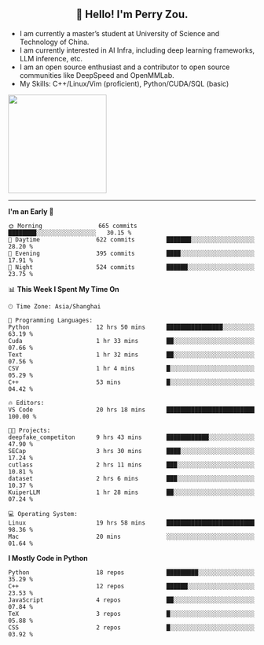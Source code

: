 <h2 align="center">👋 Hello! I'm Perry Zou.</h2>

- I am currently a master’s student at University of Science and Technology of China.
- I am currently interested in AI Infra, including deep learning frameworks, LLM inference, etc.
- I am an open source enthusiast and a contributor to open source communities like DeepSpeed and OpenMMLab.
- My Skills: C++/Linux/Vim (proficient), Python/CUDA/SQL (basic)

<img height=200 align="center" src="https://github-readme-stats.vercel.app/api?username=zonepg" />

-------

<!--START_SECTION:waka-->
**I'm an Early 🐤** 

```text
🌞 Morning                665 commits         ████████░░░░░░░░░░░░░░░░░   30.15 % 
🌆 Daytime                622 commits         ███████░░░░░░░░░░░░░░░░░░   28.20 % 
🌃 Evening                395 commits         ████░░░░░░░░░░░░░░░░░░░░░   17.91 % 
🌙 Night                  524 commits         ██████░░░░░░░░░░░░░░░░░░░   23.75 % 
```


📊 **This Week I Spent My Time On** 

```text
🕑︎ Time Zone: Asia/Shanghai

💬 Programming Languages: 
Python                   12 hrs 50 mins      ████████████████░░░░░░░░░   63.19 % 
Cuda                     1 hr 33 mins        ██░░░░░░░░░░░░░░░░░░░░░░░   07.66 % 
Text                     1 hr 32 mins        ██░░░░░░░░░░░░░░░░░░░░░░░   07.56 % 
CSV                      1 hr 4 mins         █░░░░░░░░░░░░░░░░░░░░░░░░   05.29 % 
C++                      53 mins             █░░░░░░░░░░░░░░░░░░░░░░░░   04.42 % 

🔥 Editors: 
VS Code                  20 hrs 18 mins      █████████████████████████   100.00 % 

🐱‍💻 Projects: 
deepfake_competiton      9 hrs 43 mins       ████████████░░░░░░░░░░░░░   47.90 % 
SECap                    3 hrs 30 mins       ████░░░░░░░░░░░░░░░░░░░░░   17.24 % 
cutlass                  2 hrs 11 mins       ███░░░░░░░░░░░░░░░░░░░░░░   10.81 % 
dataset                  2 hrs 6 mins        ███░░░░░░░░░░░░░░░░░░░░░░   10.37 % 
KuiperLLM                1 hr 28 mins        ██░░░░░░░░░░░░░░░░░░░░░░░   07.24 % 

💻 Operating System: 
Linux                    19 hrs 58 mins      █████████████████████████   98.36 % 
Mac                      20 mins             ░░░░░░░░░░░░░░░░░░░░░░░░░   01.64 % 
```

**I Mostly Code in Python** 

```text
Python                   18 repos            █████████░░░░░░░░░░░░░░░░   35.29 % 
C++                      12 repos            ██████░░░░░░░░░░░░░░░░░░░   23.53 % 
JavaScript               4 repos             ██░░░░░░░░░░░░░░░░░░░░░░░   07.84 % 
TeX                      3 repos             █░░░░░░░░░░░░░░░░░░░░░░░░   05.88 % 
CSS                      2 repos             █░░░░░░░░░░░░░░░░░░░░░░░░   03.92 % 
```




<!--END_SECTION:waka-->
